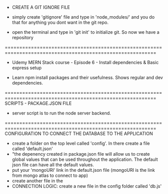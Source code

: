 - CREATE A GIT IGNORE FILE

* simply create 'gitignore' file and type in 'node_modules/' and you do that for anything you dont want in the git repo.

* open the terminal and type in 'git init' to initialize git. So now we have a repository

==========================================================================================================

- Udemy MERN Stack course - Episode 6 - Install dependencies & Basic express setup

* Learn npm install packages and their usefulness. Shows regular and dev dependencies.

==========================================================================================================
SCRIPTS - PACKAGE.JSON FILE

- server script is to run the node server backend.

==========================================================================================================
CONFIGURATION TO CONNECT THE DATABASE TO THE APPLICATION

- create a folder on the top level called 'config'. In there create a file called 'default.json'
- "the depenency created in package.json file will allow us to create global values that can be used throughout the application. The default json file can have all the default values.
- put your 'mongoURI' link in the default.json file (mongoURI is the link from mongo atlas to connect to app)
- create another file in the
- CONNECTION LOGIC: create a new file in the config folder called 'db.js'
